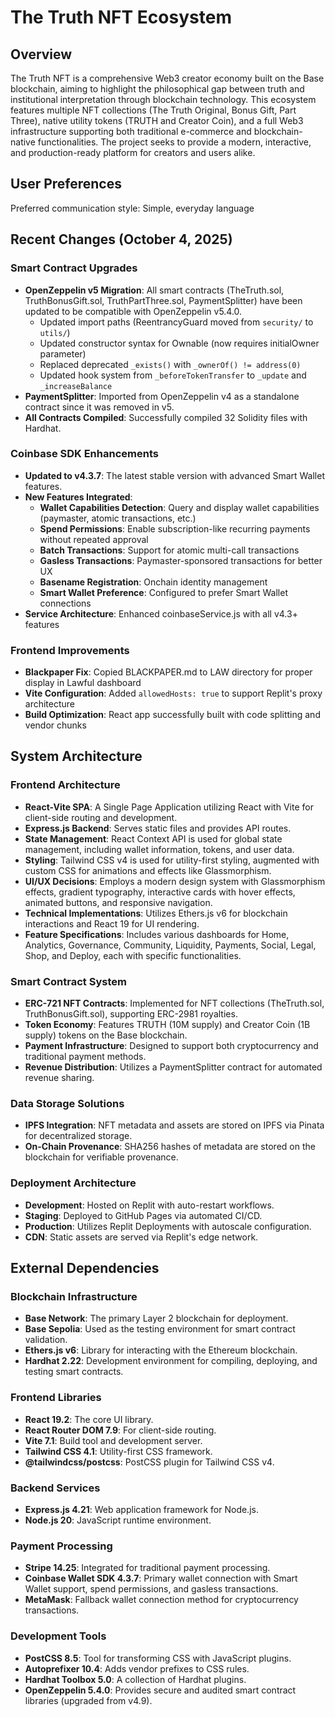 # The Truth NFT Ecosystem

## Overview

The Truth NFT is a comprehensive Web3 creator economy built on the Base blockchain, aiming to highlight the philosophical gap between truth and institutional interpretation through blockchain technology. This ecosystem features multiple NFT collections (The Truth Original, Bonus Gift, Part Three), native utility tokens (TRUTH and Creator Coin), and a full Web3 infrastructure supporting both traditional e-commerce and blockchain-native functionalities. The project seeks to provide a modern, interactive, and production-ready platform for creators and users alike.

## User Preferences

Preferred communication style: Simple, everyday language

## Recent Changes (October 4, 2025)

### Smart Contract Upgrades
- **OpenZeppelin v5 Migration**: All smart contracts (TheTruth.sol, TruthBonusGift.sol, TruthPartThree.sol, PaymentSplitter) have been updated to be compatible with OpenZeppelin v5.4.0.
  - Updated import paths (ReentrancyGuard moved from `security/` to `utils/`)
  - Updated constructor syntax for Ownable (now requires initialOwner parameter)
  - Replaced deprecated `_exists()` with `_ownerOf() != address(0)`
  - Updated hook system from `_beforeTokenTransfer` to `_update` and `_increaseBalance`
- **PaymentSplitter**: Imported from OpenZeppelin v4 as a standalone contract since it was removed in v5.
- **All Contracts Compiled**: Successfully compiled 32 Solidity files with Hardhat.

### Coinbase SDK Enhancements
- **Updated to v4.3.7**: The latest stable version with advanced Smart Wallet features.
- **New Features Integrated**:
  - **Wallet Capabilities Detection**: Query and display wallet capabilities (paymaster, atomic transactions, etc.)
  - **Spend Permissions**: Enable subscription-like recurring payments without repeated approval
  - **Batch Transactions**: Support for atomic multi-call transactions
  - **Gasless Transactions**: Paymaster-sponsored transactions for better UX
  - **Basename Registration**: Onchain identity management
  - **Smart Wallet Preference**: Configured to prefer Smart Wallet connections
- **Service Architecture**: Enhanced coinbaseService.js with all v4.3+ features

### Frontend Improvements
- **Blackpaper Fix**: Copied BLACKPAPER.md to LAW directory for proper display in Lawful dashboard
- **Vite Configuration**: Added `allowedHosts: true` to support Replit's proxy architecture
- **Build Optimization**: React app successfully built with code splitting and vendor chunks

## System Architecture

### Frontend Architecture
- **React-Vite SPA**: A Single Page Application utilizing React with Vite for client-side routing and development.
- **Express.js Backend**: Serves static files and provides API routes.
- **State Management**: React Context API is used for global state management, including wallet information, tokens, and user data.
- **Styling**: Tailwind CSS v4 is used for utility-first styling, augmented with custom CSS for animations and effects like Glassmorphism.
- **UI/UX Decisions**: Employs a modern design system with Glassmorphism effects, gradient typography, interactive cards with hover effects, animated buttons, and responsive navigation.
- **Technical Implementations**: Utilizes Ethers.js v6 for blockchain interactions and React 19 for UI rendering.
- **Feature Specifications**: Includes various dashboards for Home, Analytics, Governance, Community, Liquidity, Payments, Social, Legal, Shop, and Deploy, each with specific functionalities.

### Smart Contract System
- **ERC-721 NFT Contracts**: Implemented for NFT collections (TheTruth.sol, TruthBonusGift.sol), supporting ERC-2981 royalties.
- **Token Economy**: Features TRUTH (10M supply) and Creator Coin (1B supply) tokens on the Base blockchain.
- **Payment Infrastructure**: Designed to support both cryptocurrency and traditional payment methods.
- **Revenue Distribution**: Utilizes a PaymentSplitter contract for automated revenue sharing.

### Data Storage Solutions
- **IPFS Integration**: NFT metadata and assets are stored on IPFS via Pinata for decentralized storage.
- **On-Chain Provenance**: SHA256 hashes of metadata are stored on the blockchain for verifiable provenance.

### Deployment Architecture
- **Development**: Hosted on Replit with auto-restart workflows.
- **Staging**: Deployed to GitHub Pages via automated CI/CD.
- **Production**: Utilizes Replit Deployments with autoscale configuration.
- **CDN**: Static assets are served via Replit's edge network.

## External Dependencies

### Blockchain Infrastructure
- **Base Network**: The primary Layer 2 blockchain for deployment.
- **Base Sepolia**: Used as the testing environment for smart contract validation.
- **Ethers.js v6**: Library for interacting with the Ethereum blockchain.
- **Hardhat 2.22**: Development environment for compiling, deploying, and testing smart contracts.

### Frontend Libraries
- **React 19.2**: The core UI library.
- **React Router DOM 7.9**: For client-side routing.
- **Vite 7.1**: Build tool and development server.
- **Tailwind CSS 4.1**: Utility-first CSS framework.
- **@tailwindcss/postcss**: PostCSS plugin for Tailwind CSS v4.

### Backend Services
- **Express.js 4.21**: Web application framework for Node.js.
- **Node.js 20**: JavaScript runtime environment.

### Payment Processing
- **Stripe 14.25**: Integrated for traditional payment processing.
- **Coinbase Wallet SDK 4.3.7**: Primary wallet connection with Smart Wallet support, spend permissions, and gasless transactions.
- **MetaMask**: Fallback wallet connection method for cryptocurrency transactions.

### Development Tools
- **PostCSS 8.5**: Tool for transforming CSS with JavaScript plugins.
- **Autoprefixer 10.4**: Adds vendor prefixes to CSS rules.
- **Hardhat Toolbox 5.0**: A collection of Hardhat plugins.
- **OpenZeppelin 5.4.0**: Provides secure and audited smart contract libraries (upgraded from v4.9).